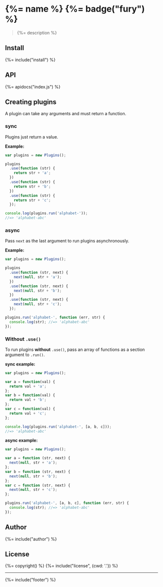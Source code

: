 # {%= name %} {%= badge("fury") %}

> {%= description %}

## Install
{%= include("install") %}

## API
{%= apidocs("index.js") %}

## Creating plugins
A plugin can take any arguments and must return a function.

### sync

Plugins just return a value.

**Example:**

```js
var plugins = new Plugins();

plugins
  .use(function (str) {
    return str + 'a';
  })
  .use(function (str) {
    return str + 'b';
  })
  .use(function (str) {
    return str + 'c';
  });

console.log(plugins.run('alphabet-'));
//=> 'alphabet-abc'
```

### async

Pass `next` as the last argument to run plugins asynchronously.

**Example:**

```js
var plugins = new Plugins();

plugins
  .use(function (str, next) {
    next(null, str + 'a');
  })
  .use(function (str, next) {
    next(null, str + 'b');
  })
  .use(function (str, next) {
    next(null, str + 'c');
  });

plugins.run('alphabet-', function (err, str) {
  console.log(str); //=> 'alphabet-abc'
});
```

### Without `.use()`

To run plugins **without** `.use()`, pass an array of functions as a section argument to `.run()`.

**sync example:**

```js
var plugins = new Plugins();

var a = function(val) {
  return val + 'a';
};
var b = function(val) {
  return val + 'b';
};
var c = function(val) {
  return val + 'c';
};

console.log(plugins.run('alphabet-', [a, b, c]));
//=> 'alphabet-abc'
```

**async example:**

```js
var plugins = new Plugins();

var a = function (str, next) {
  next(null, str + 'a');
};
var b = function (str, next) {
  next(null, str + 'b');
};
var c = function (str, next) {
  next(null, str + 'c');
};

plugins.run('alphabet-', [a, b, c], function (err, str) {
  console.log(str); //=> 'alphabet-abc'
});
```

## Author
{%= include("author") %}

## License
{%= copyright() %}
{%= include("license", {cwd: '.'}) %}

***

{%= include("footer") %}